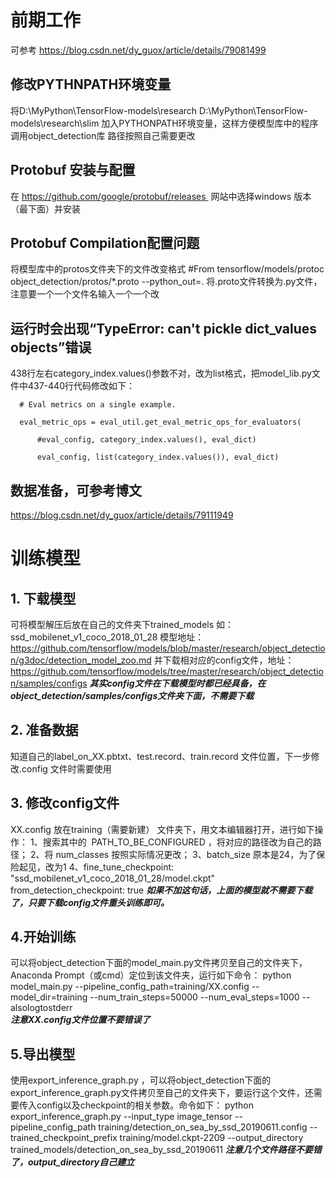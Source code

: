 # 前期工作
可参考 https://blog.csdn.net/dy_guox/article/details/79081499
## 修改PYTHNPATH环境变量
 将D:\MyPython\TensorFlow-models\research
 D:\MyPython\TensorFlow-models\research\slim
 加入PYTHONPATH环境变量，这样方便模型库中的程序调用object_detection库
 路径按照自己需要更改
 ## Protobuf 安装与配置
 在 https://github.com/google/protobuf/releases  网站中选择windows 版本（最下面）并安装 
## Protobuf Compilation配置问题
将模型库中的protos文件夹下的文件改变格式
#From tensorflow/models/protoc 
object_detection/protos/*.proto --python_out=.
将.proto文件转换为.py文件，注意要一个一个文件名输入一个一个改

 ## 运行时会出现“TypeError: can't pickle dict_values objects”错误
 438行左右category_index.values()参数不对，改为list格式，把model_lib.py文件中437-440行代码修改如下：

      # Eval metrics on a single example.
      
      eval_metric_ops = eval_util.get_eval_metric_ops_for_evaluators(
      
          #eval_config, category_index.values(), eval_dict)
          
          eval_config, list(category_index.values()), eval_dict)
          
 ## 数据准备，可参考博文 
https://blog.csdn.net/dy_guox/article/details/79111949

# 训练模型      
## 1. 下载模型
可将模型解压后放在自己的文件夹下trained_models
如：ssd_mobilenet_v1_coco_2018_01_28
模型地址：
https://github.com/tensorflow/models/blob/master/research/object_detection/g3doc/detection_model_zoo.md
并下载相对应的config文件，地址：
https://github.com/tensorflow/models/tree/master/research/object_detection/samples/configs
***其实config文件在下载模型时都已经具备，在object_detection/samples/configs文件夹下面，不需要下载***

## 2. 准备数据
知道自己的label_on_XX.pbtxt、test.record、train.record 文件位置，下一步修改.config 文件时需要使用

## 3. 修改config文件
XX.config 放在training（需要新建） 文件夹下，用文本编辑器打开，进行如下操作：
1、搜索其中的  PATH_TO_BE_CONFIGURED ，将对应的路径改为自己的路径；
2、将 num_classes 按照实际情况更改；
3、batch_size 原本是24，为了保险起见，改为1
4、fine_tune_checkpoint: "ssd_mobilenet_v1_coco_2018_01_28/model.ckpt"
  from_detection_checkpoint: true
  ***如果不加这句话，上面的模型就不需要下载了，只要下载config文件重头训练即可。***

## 4.开始训练
可以将object_detection下面的model_main.py文件拷贝至自己的文件夹下，Anaconda Prompt（或cmd）定位到该文件夹，运行如下命令：
python model_main.py   --pipeline_config_path=training/XX.config   --model_dir=training    --num_train_steps=50000  --num_eval_steps=1000    --alsologtostderr      
***注意XX.config文件位置不要错误了***
 
  ## 5.导出模型
 使用export_inference_graph.py ，可以将object_detection下面的export_inference_graph.py文件拷贝至自己的文件夹下，要运行这个文件，还需要传入config以及checkpoint的相关参数。命令如下：
python export_inference_graph.py --input_type image_tensor  --pipeline_config_path training/detection_on_sea_by_ssd_20190611.config   --trained_checkpoint_prefix training/model.ckpt-2209   --output_directory trained_models/detection_on_sea_by_ssd_20190611
***注意几个文件路径不要错了，output_directory自己建立***
